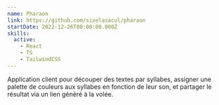 ```yaml
---
name: Pharaon
link: https://github.com/sixelasacul/pharaon
startDate: 2022-12-26T00:00:00.000Z
skills:
  active:
    - React
    - TS
    - TailwindCSS
---
```


Application client pour découper des textes par syllabes, assigner une palette de couleurs aux syllabes en fonction de leur son, et partager le résultat via un lien généré à la volée.
